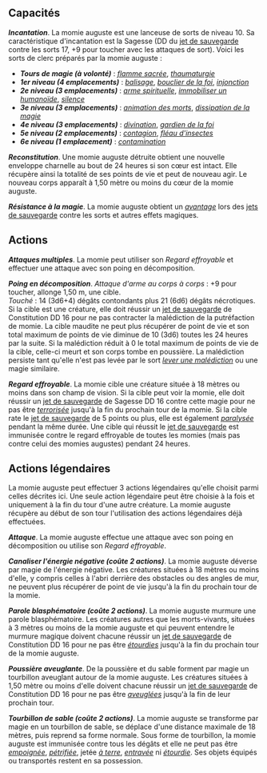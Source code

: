 ## Capacités
_**Incantation**_. La momie auguste est une lanceuse de sorts de niveau 10. Sa caractéristique d'incantation est la Sagesse (DD du [jet de sauvegarde](/utiliser-les-caracteristiques/#jets-de-sauvegarde) contre les sorts 17, +9 pour toucher avec les attaques de sort). Voici les sorts de clerc préparés par la momie auguste :
* _**Tours de magie (à volonté)**_ : [_flamme sacrée_](/grimoire/flamme-sacree/), [_thaumaturgie_](/grimoire/thaumaturgie/)
* _**1er niveau (4 emplacements)**_ : [_balisage_](/grimoire/balisage/), [_bouclier de la foi_](/grimoire/bouclier-de-la-foi/), [_injonction_](/grimoire/injonction/)
* _**2e niveau (3 emplacements)**_ : [_arme spirituelle_](/grimoire/arme-spirituelle/), [_immobiliser un humanoïde_](/grimoire/immobiliser-un-humanoide/), [_silence_](/grimoire/silence/)
* _**3e niveau (3 emplacements)**_ : [_animation des morts_](/grimoire/animation-des-morts/), [_dissipation de la magie_](/grimoire/dissipation-de-la-magie/)
* _**4e niveau (3 emplacements)**_ : [_divination_](/grimoire/divination/), [_gardien de la foi_](/grimoire/gardien-de-la-foi/)
* _**5e niveau (2 emplacements)**_ : [_contagion_](/grimoire/contagion/), [_fléau d'insectes_](/grimoire/fleau-d-insectes/)
* _**6e niveau (1 emplacement)**_ : [_contamination_](/grimoire/contamination/)

_**Reconstitution**_. Une momie auguste détruite obtient une nouvelle enveloppe charnelle au bout de 24 heures si son cœur est intact. Elle récupère ainsi la totalité de ses points de vie et peut de nouveau agir. Le nouveau corps apparaît à 1,50 mètre ou moins du cœur de la momie auguste.

_**Résistance à la magie**_. La momie auguste obtient un [_avantage_](/utiliser-les-caracteristiques/#avantage-et-desavantage) lors des [jets de sauvegarde](/utiliser-les-caracteristiques/#jets-de-sauvegarde) contre les sorts et autres effets magiques.

## Actions
_**Attaques multiples**_. La momie peut utiliser son _Regard effroyable_ et effectuer une attaque avec son poing en décomposition.

_**Poing en décomposition**_. _Attaque d'arme au corps à corps_ : +9 pour toucher, allonge 1,50 m, une cible.  
_Touché_ : 14 (3d6+4) dégâts contondants plus 21 (6d6) dégâts nécrotiques. Si la cible est une créature, elle doit réussir un [jet de sauvegarde](/utiliser-les-caracteristiques/#jets-de-sauvegarde) de Constitution DD 16 pour ne pas contracter la malédiction de la putréfaction de momie. La cible maudite ne peut plus récupérer de point de vie et son total maximum de points de vie diminue de 10 (3d6) toutes les 24 heures par la suite. Si la malédiction réduit à 0 le total maximum de points de vie de la cible, celle-ci meurt et son corps tombe en poussière. La malédiction persiste tant qu'elle n'est pas levée par le sort [_lever une malédiction_](/grimoire/lever-une-malediction/) ou une magie similaire.

_**Regard effroyable**_. La momie cible une créature située à 18 mètres ou moins dans son champ de vision. Si la cible peut voir la momie, elle doit réussir un [jet de sauvegarde](/utiliser-les-caracteristiques/#jets-de-sauvegarde) de Sagesse DD 16 contre cette magie pour ne pas être [_terrorisée_](/gerer-la-sante-du-personnage/#terrorise) jusqu'à la fin du prochain tour de la momie. Si la cible rate le [jet de sauvegarde](/utiliser-les-caracteristiques/#jets-de-sauvegarde) de 5 points ou plus, elle est également [_paralysée_](/gerer-la-sante-du-personnage/#paralyse) pendant la même durée. Une cible qui réussit le [jet de sauvegarde](/utiliser-les-caracteristiques/#jets-de-sauvegarde) est immunisée contre le regard effroyable de toutes les momies (mais pas contre celui des momies augustes) pendant 24 heures.

## Actions légendaires
La momie auguste peut effectuer 3 actions légendaires qu'elle choisit parmi celles décrites ici. Une seule action légendaire peut être choisie à la fois et uniquement à la fin du tour d'une autre créature. La momie auguste récupère au début de son tour l'utilisation des actions légendaires déjà effectuées.

_**Attaque**_. La momie auguste effectue une attaque avec son poing en décomposition ou utilise son _Regard effroyable_.

_**Canaliser l'énergie négative (coûte 2 actions)**_. La momie auguste déverse par magie de l'énergie négative. Les créatures situées à 18 mètres ou moins d'elle, y compris celles à l'abri derrière des obstacles ou des angles de mur, ne peuvent plus récupérer de point de vie jusqu'à la fin du prochain tour de la momie.

_**Parole blasphématoire (coûte 2 actions)**_. La momie auguste murmure une parole blasphématoire. Les créatures autres que les morts-vivants, situées à 3 mètres ou moins de la momie auguste et qui peuvent entendre le murmure magique doivent chacune réussir un [jet de sauvegarde](/utiliser-les-caracteristiques/#jets-de-sauvegarde) de Constitution DD 16 pour ne pas être [_étourdies_](/gerer-la-sante-du-personnage/#etourdi) jusqu'à la fin du prochain tour de la momie auguste.

_**Poussière aveuglante**_. De la poussière et du sable forment par magie un tourbillon aveuglant autour de la momie auguste. Les créatures situées à 1,50 mètre ou moins d'elle doivent chacune réussir un [jet de sauvegarde](/utiliser-les-caracteristiques/#jets-de-sauvegarde) de Constitution DD 16 pour ne pas être [_aveuglées_](/gerer-la-sante-du-personnage/#aveugle) jusqu'à la fin de leur prochain tour.

_**Tourbillon de sable (coûte 2 actions)**_. La momie auguste se transforme par magie en un tourbillon de sable, se déplace d'une distance maximale de 18 mètres, puis reprend sa forme normale. Sous forme de tourbillon, la momie auguste est immunisée contre tous les dégâts et elle ne peut pas être [_empoignée_](/gerer-la-sante-du-personnage/#empoigne), [_pétrifiée_](/gerer-la-sante-du-personnage/#petrifie), jetée [_à terre_](/gerer-la-sante-du-personnage/#a-terre), [_entravée_](/gerer-la-sante-du-personnage/#entrave) ni [_étourdie_](/gerer-la-sante-du-personnage/#etourdi). Ses objets équipés ou transportés restent en sa possession.
